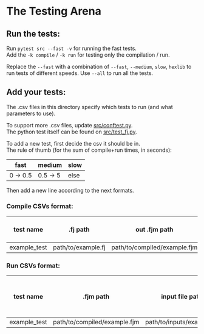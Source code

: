 # The Testing Arena

## Run the tests:

Run `pytest src --fast -v` for running the fast tests.<br>
Add the `-k compile` / `-k run` for testing only the compilation / run.

Replace the `--fast` with a combination of `--fast`, `--medium`, `slow`, `hexlib` to run tests of different speeds.
Use `--all` to run all the tests. 

## Add your tests:

The .csv files in this directory specify which tests to run (and what parameters to use). 

To support more .csv files, update [src/conftest.py](../src/conftest.py).<br>
The python test itself can be found on [src/test_fj.py](../src/test_fj.py).

To add a new test, first decide the csv it should be in.<br>
The rule of thumb (for the sum of compile+run times, in seconds):

fast | medium | slow
---|---|---
0 &rarr; 0.5 | 0.5 &rarr; 5 | else

Then add a new line according to the next formats.

### Compile CSVs format:

test name | .fj path | out .fjm path | memory width | version | flags | use stl | treat warnings as errors
---|---|---|---|---|---|---|---
example_test | path/to/example.fj | path/to/compiled/example.fjm | 64 | 1 | 0 | True | True

### Run CSVs format:

test name | .fjm path | input file path | output file path | is input a binary file | is output a binary file
---|---|---|---|---|--- 
example_test | path/to/compiled/example.fjm | path/to/inputs/example.in | path/to/outputs/example.out | False | False
